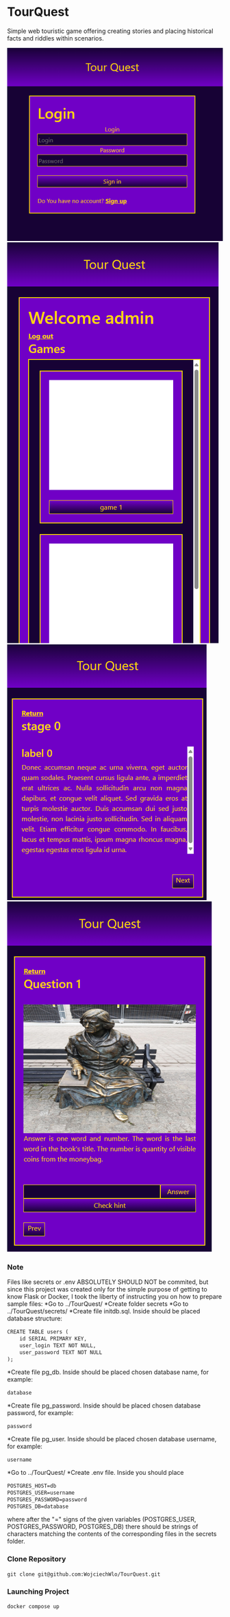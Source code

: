 # TourQuest
Simple web touristic game offering creating stories and placing historical facts and riddles within scenarios.

![diagram](GameLoginWindow.png)
![diagram](GameSelectWindow.png)
![diagram](GameStandard0.png)
![diagram](GameQuest.png)


### Note
Files like secrets or .env ABSOLUTELY SHOULD NOT be commited, but since this project was created only for the simple purpose of getting to know Flask or Docker, I took the liberty of instructing you on how to prepare sample files:
*Go to ../TourQuest/
*Create folder secrets
*Go to ../TourQuest/secrets/
*Create file initdb.sql. Inside should be placed database structure:
```
CREATE TABLE users (
    id SERIAL PRIMARY KEY,
    user_login TEXT NOT NULL,
    user_password TEXT NOT NULL
);
```
*Create file pg_db. Inside should be placed chosen database name, for example:
```
database
```
*Create file pg_password. Inside should be placed chosen database password, for example:
```
password
```
*Create file pg_user. Inside should be placed chosen database username, for example:
```
username
```
*Go to ../TourQuest/
*Create .env file. Inside you should place
```
POSTGRES_HOST=db
POSTGRES_USER=username
POSTGRES_PASSWORD=password
POSTGRES_DB=database
```
where after the "=" signs of the given variables (POSTGRES_USER, POSTGRES_PASSWORD, POSTGRES_DB) there should be strings of characters matching the contents of the corresponding files in the secrets folder.


### Clone Repository
```
git clone git@github.com:WojciechWlo/TourQuest.git
```

### Launching Project
```
docker compose up
```